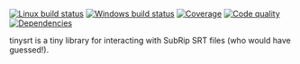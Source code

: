 [![Linux build status][travis-image]][travis-builds]
[![Windows build status][appveyor-image]][appveyor-builds]
[![Coverage][coveralls-image]][coveralls]
[![Code quality][scrutinizer-image]][scrutinizer]
[![Dependencies][requires-image]][requires]

[travis-builds]: https://travis-ci.org/cdown/tinysrt
[travis-image]: https://img.shields.io/travis/cdown/tinysrt/master.svg?label=linux%20build
[appveyor-builds]: https://ci.appveyor.com/project/cdown/tinysrt
[appveyor-image]: https://img.shields.io/appveyor/ci/cdown/tinysrt/master.svg?label=windows%20build
[coveralls]: https://coveralls.io/r/cdown/tinysrt
[coveralls-image]: https://img.shields.io/coveralls/cdown/tinysrt/master.svg
[scrutinizer]: https://scrutinizer-ci.com/g/cdown/tinysrt/code-structure/master/hot-spots
[scrutinizer-image]: https://img.shields.io/scrutinizer/g/cdown/tinysrt.svg
[requires]: https://requires.io/github/cdown/tinysrt/requirements/?branch=master
[requires-image]: https://img.shields.io/requires/github/cdown/tinysrt.svg

tinysrt is a tiny library for interacting with SubRip SRT files (who would have
guessed!).
